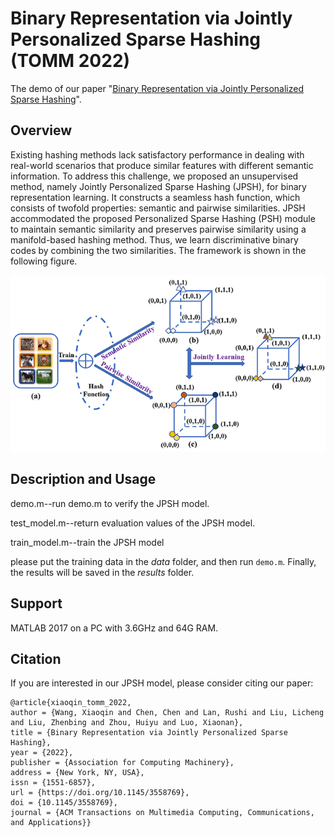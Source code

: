 # Binary Representation via Jointly Personalized Sparse Hashing (TOMM 2022)
The demo of our paper "[Binary Representation via Jointly Personalized Sparse Hashing](https://dl.acm.org/doi/pdf/10.1145/3558769)".

## Overview
Existing hashing methods lack satisfactory performance in dealing with real-world scenarios that produce similar features with different semantic information. To address this challenge, we proposed an unsupervised method, namely Jointly Personalized Sparse Hashing (JPSH), for binary representation learning. It constructs a seamless hash function, which consists of twofold properties: semantic and pairwise similarities. JPSH accommodated the proposed Personalized Sparse Hashing (PSH) module to maintain semantic similarity and preserves pairwise similarity using a manifold-based hashing method. Thus, we learn discriminative binary codes by combining the two similarities. The framework is shown in the following figure.

![image](https://github.com/wxqlab/JPSH/blob/main/Framework.png)

## Description and Usage
demo.m--run demo.m to verify the JPSH model.

test_model.m--return evaluation values of the JPSH model.

train_model.m--train the JPSH model

please put the training data in the *data* folder, and then run ```demo.m```. Finally, the results will be saved in the *results* folder. 


## Support
MATLAB 2017 on a PC with 3.6GHz and 64G RAM.

## Citation
If you are interested in our JPSH model, please consider citing our paper:

```
@article{xiaoqin_tomm_2022,
author = {Wang, Xiaoqin and Chen, Chen and Lan, Rushi and Liu, Licheng and Liu, Zhenbing and Zhou, Huiyu and Luo, Xiaonan},
title = {Binary Representation via Jointly Personalized Sparse Hashing},
year = {2022},
publisher = {Association for Computing Machinery},
address = {New York, NY, USA},
issn = {1551-6857},
url = {https://doi.org/10.1145/3558769},
doi = {10.1145/3558769},
journal = {ACM Transactions on Multimedia Computing, Communications, and Applications}}
```




